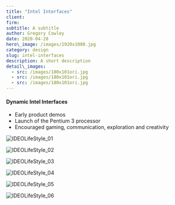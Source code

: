 ```yaml
---
title: "Intel Interfaces"
client:
firm: 
subtitle: A subtitle
author: Gregory Cowley
date: 2020-04-28
hero\_image: /images/1920x1080.jpg
category: design
slug: intel-interfaces
description: A short description
detail\_images: 
  - src: /images/180x101ori.jpg
  - src: /images/180x101ori.jpg
  - src: /images/180x101ori.jpg
---
```




#### Dynamic Intel Interfaces
- Early product demos 
- Launch of the Pentium 3 processor
- Encouraged gaming, communication, exploration and creativity

![IDEOLifeStyle\_01][image-1]

![IDEOLifeStyle\_02][image-2]

![IDEOLifeStyle\_03][image-3]

![IDEOLifeStyle\_04][image-4]

![IDEOLifeStyle\_05][image-5]

![IDEOLifeStyle\_06][image-6]

[image-1]:	IDEOLifeStyle_01.jpg
[image-2]:	IDEOLifeStyle_02.jpg
[image-3]:	IDEOLifeStyle_03.jpg
[image-4]:	IDEOLifeStyle_04.jpg
[image-5]:	IDEOLifeStyle_05.jpg
[image-6]:	IDEOLifeStyle_06.jpg